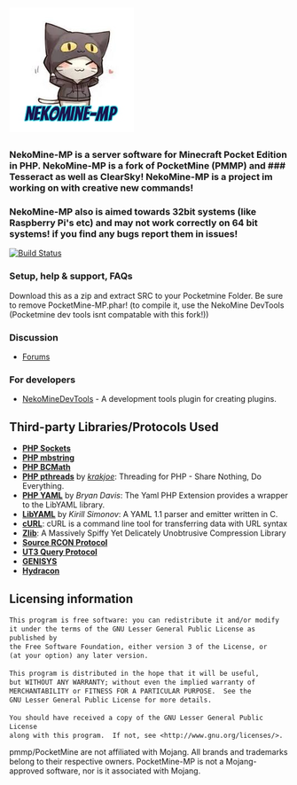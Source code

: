 # [![NekoMine-MP](https://raw.githubusercontent.com/Nekiechan/NekoMine-MP/master/Neko/NekoMine-MP/images/NekoMine.jpg)](https://nekocraftforums.blogspot.com)
### NekoMine-MP is a server software for Minecraft Pocket Edition in PHP. NekoMine-MP is a fork of PocketMine (PMMP) and ### Tesseract as well as ClearSky! NekoMine-MP is a project im working on with creative new commands!
### NekoMine-MP also is aimed towards 32bit systems (like Raspberry Pi's etc) and may not work correctly on 64 bit systems! if you find any bugs report them in issues!
[![Build Status](https://travis-ci.org/Nekiechan/NekoMine-MP.svg?branch=master)](https://travis-ci.org/Nekiechan/NekoMine-MP)

### Setup, help & support, FAQs
Download this as a zip and extract SRC to your Pocketmine Folder. Be sure to remove PocketMine-MP.phar! (to compile it, use the NekoMine DevTools (Pocketmine dev tools isnt compatable with this fork!))
### Discussion
- [Forums](https://nekocraftforums.blogspot.com/)

### For developers
 * [NekoMineDevTools](https://github.com/Nekiechan/NekoMine-DevTools) - A development tools plugin for creating plugins.

## Third-party Libraries/Protocols Used
* __[PHP Sockets](http://php.net/manual/en/book.sockets.php)__
* __[PHP mbstring](http://php.net/manual/en/book.mbstring.php)__
* __[PHP BCMath](http://php.net/manual/en/book.bc.php)__
* __[PHP pthreads](http://pthreads.org/)__ by _[krakjoe](https://github.com/krakjoe)_: Threading for PHP - Share Nothing, Do Everything.
* __[PHP YAML](https://code.google.com/p/php-yaml/)__ by _Bryan Davis_: The Yaml PHP Extension provides a wrapper to the LibYAML library.
* __[LibYAML](http://pyyaml.org/wiki/LibYAML)__ by _Kirill Simonov_: A YAML 1.1 parser and emitter written in C.
* __[cURL](http://curl.haxx.se/)__: cURL is a command line tool for transferring data with URL syntax
* __[Zlib](http://www.zlib.net/)__: A Massively Spiffy Yet Delicately Unobtrusive Compression Library
* __[Source RCON Protocol](https://developer.valvesoftware.com/wiki/Source_RCON_Protocol)__
* __[UT3 Query Protocol](http://wiki.unrealadmin.org/UT3_query_protocol)__
* __[GENISYS](https://github.com/GenisysPro/GenisysPro)__
* __[Hydracon](https://github.com/E-DevPM/Hydracon)__

## Licensing information

	This program is free software: you can redistribute it and/or modify
	it under the terms of the GNU Lesser General Public License as published by
	the Free Software Foundation, either version 3 of the License, or
	(at your option) any later version.

	This program is distributed in the hope that it will be useful,
	but WITHOUT ANY WARRANTY; without even the implied warranty of
	MERCHANTABILITY or FITNESS FOR A PARTICULAR PURPOSE.  See the
	GNU Lesser General Public License for more details.

	You should have received a copy of the GNU Lesser General Public License
	along with this program.  If not, see <http://www.gnu.org/licenses/>.

pmmp/PocketMine are not affiliated with Mojang. All brands and trademarks belong to their respective owners. PocketMine-MP is not a Mojang-approved software, nor is it associated with Mojang.


